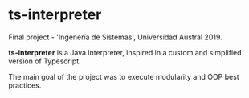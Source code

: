 ts-interpreter
=

Final project - 'Ingenería de Sistemas', Universidad Austral 2019.

**ts-interpreter** is a Java interpreter, inspired in a custom and simplified version of Typescript.

The main goal of the project was to execute modularity and OOP best practices.
